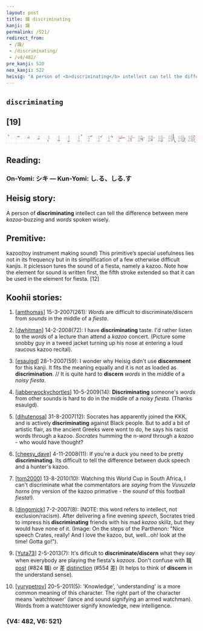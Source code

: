 ```yaml
---
layout: post
title: 識 discriminating
kanji: 識
permalink: /521/
redirect_from:
 - /識/
 - /discriminating/
 - /v4/482/
pre_kanji: 520
nex_kanji: 522
heisig: "A person of <b>discriminating</b> intellect can tell the difference between mere <i>kazoo</i>-buzzing and <i>words</i> spoken wisely. kazoo(toy instrument making sound) This primitive’s special usefulness lies not in its frequency but in its simplification of a few otherwise difficult kanjis. It piclesson tures the sound of a fiesta, namely a kazoo. Note how the element for sound is written first, the fifth stroke extended so that it can be used in the element for fiesta. [12]"
---
```


## `discriminating`

## [19]

<div class="stroke"><img src="../images/E8AD98.png" /></div>

## Reading:

### On-Yomi: シキ &mdash; Kun-Yomi: し.る、しる.す

## Heisig story:

A person of <b>discriminating</b> intellect can tell the difference between mere <i>kazoo</i>-buzzing and <i>words</i> spoken wisely.

## Premitive:

kazoo(toy instrument making sound) This primitive’s special usefulness lies not in its frequency but in its simplification of a few otherwise difficult kanjis. It piclesson tures the sound of a fiesta, namely a kazoo. Note how the element for sound is written first, the fifth stroke extended so that it can be used in the element for fiesta. [12]

## Koohii stories:

1) [<a href="http://kanji.koohii.com/profile/amthomas">amthomas</a>] 15-3-2007(261): <em>Words</em> are difficult to discriminate/discern from <em>sounds</em> in the middle of a <em>fiesta</em>.

2) [<a href="http://kanji.koohii.com/profile/dwhitman">dwhitman</a>] 14-2-2008(72): I have<strong> discriminating</strong> taste. I&#039;d rather listen to the <em>words</em> of a lecture than attend a <em>kazoo</em> concert. (Picture some snobby guy in a tweed jacket turning up his nose at entering a loud raucous kazoo recital).

3) [<a href="http://kanji.koohii.com/profile/esaulgd">esaulgd</a>] 28-1-2007(59): I wonder why Heisig didn&#039;t use <strong>discernment</strong> for this kanji. It fits the meaning equally and it is not as loaded as <strong>discrimination</strong>. // It is quite hard to <strong>discern</strong> <em>words</em> in the middle of a <em>noisy fiesta</em>.

4) [<a href="http://kanji.koohii.com/profile/jabberwockychortles">jabberwockychortles</a>] 10-5-2009(14): <strong>Discriminating</strong> someone&#039;s <em>words</em> from other sounds is hard to do in the middle of a <em>noisy fiesta</em>. (Thanks esaulgd).

5) [<a href="http://kanji.koohii.com/profile/dihutenosa">dihutenosa</a>] 31-8-2007(12): Socrates has apparently joined the KKK, and is actively<strong> discriminating</strong> against Black people. But to add a bit of artistic flair, as the ancient Greeks were wont to do, he says his racist words through a kazoo. <em>Socrates</em> humming the n-<em>word</em> through a <em>kazoo</em> - who would have thought?

6) [<a href="http://kanji.koohii.com/profile/cheesy_dave">cheesy_dave</a>] 4-11-2008(11): If you&#039;re a duck you need to be pretty<strong> discriminating</strong>. Its difficult to tell the difference between duck speech and a hunter&#039;s kazoo.

7) [<a href="http://kanji.koohii.com/profile/tom2000">tom2000</a>] 13-8-2010(10): Watching this World Cup in South Africa, I can&#039;t discriminate what the commentators are <em>saying</em> from the <em>Vuvuzela horns</em> (my version of the kazoo primative - the <em>sound</em> of this football <em>fiesta</em>!).

8) [<a href="http://kanji.koohii.com/profile/dingomick">dingomick</a>] 7-2-2007(8): (NOTE: this word refers to intellect, not exclusion/racism). After delivering a fine evening <em>speech</em>, Socrates tried to impress his<strong> discriminating</strong> friends with his mad <em>kazoo</em> skillz, but they would have none of it. (Image: On the steps of the Parthenon: &quot;Nice speech Crates, really! And I love the kazoo, but, well...oh! look at the time! Gotta go!&quot;).

9) [<a href="http://kanji.koohii.com/profile/Yuta73">Yuta73</a>] 2-5-2013(7): It&#039;s dificult to <strong>discriminate/discern</strong> what they <em>say</em> when everybody are playing the fiesta&#039;s <em>kazoos</em>. Don&#039;t confuse with 職 <a href="../v4/824">post</a> (#824 職) or 差 <a href="../v4/554">distinction</a> (#554 差) (It helps to think of <strong>discern</strong> in the understand sense).

10) [<a href="http://kanji.koohii.com/profile/yurypetrov">yurypetrov</a>] 20-5-2011(5): &#039;Knowledge&#039;, &#039;understanding&#039; is a more common meaning of this character. The right part of the character means &#039;watchtower&#039; (lance and sound signifying an armed watchman). Words from a watchtower signify knowledge, new intelligence.

### {V4: 482, V6: 521}
